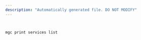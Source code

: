 ```yaml
---
description: "Automatically generated file. DO NOT MODIFY"
---
```


```bash


mgc print services list

```